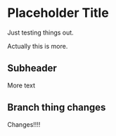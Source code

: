 # Placeholder Title
Just testing things out.

Actually this is more.

## Subheader

More text

## Branch thing changes

Changes!!!!
